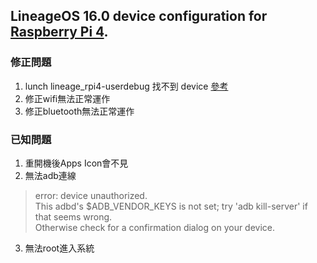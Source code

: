 ## LineageOS 16.0 device configuration for [Raspberry Pi 4](https://github.com/02047788a/build-lineageOS-for-raspberry-pi).


### 修正問題
1. lunch lineage_rpi4-userdebug 找不到 device [參考](https://source.android.com/setup/develop/new-device#build-a-product)
2. 修正wifi無法正常運作
3. 修正bluetooth無法正常運作

### 已知問題
1. 重開機後Apps Icon會不見
2. 無法adb連線
> error: device unauthorized. \
This adbd's $ADB_VENDOR_KEYS is not set; try 'adb kill-server' if that seems wrong. \
Otherwise check for a confirmation dialog on your device.
3. 無法root進入系統
